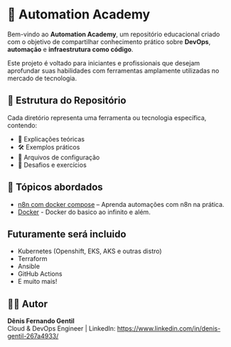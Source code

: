 ﻿# 🚀 Automation Academy

Bem-vindo ao **Automation Academy**, um repositório educacional criado com o objetivo de compartilhar conhecimento prático sobre **DevOps**, **automação** e **infraestrutura como código**.

Este projeto é voltado para iniciantes e profissionais que desejam aprofundar suas habilidades com ferramentas amplamente utilizadas no mercado de tecnologia.

## 📂 Estrutura do Repositório

Cada diretório representa uma ferramenta ou tecnologia específica, contendo:

- 📄 Explicações teóricas
- 🛠️ Exemplos práticos
- 📁 Arquivos de configuração
- 📝 Desafios e exercícios

## 📌 Tópicos abordados

- [n8n com docker compose](https://github.com/gentildf/automationAcademy/tree/main/n8n-docker-compose) – Aprenda automações com n8n na prática.
- [Docker](https://github.com/gentildf/automationAcademy/tree/main/docker) - Docker do basico ao infinito e além.

## Futuramente será incluido


- Kubernetes (Openshift, EKS, AKS e outras distro)
- Terraform
- Ansible
- GitHub Actions
- E muito mais!

## 🧑‍💻 Autor

**Dênis Fernando Gentil**  
Cloud & DevOps Engineer | LinkedIn: https://www.linkedin.com/in/denis-gentil-267a4933/


